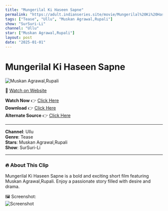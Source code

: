 ```yaml
---
title: "Mungerilal Ki Haseen Sapne"
permalink: "https://adult.indianseries.site/movie/Mungerilal%20Ki%20Haseen%20Sapne"
tags: ["Tease", "Ullu", "Muskan Agrawal,Rupali"]
show: "SurSuri-Li"
channel: "Ullu"
star: ["Muskan Agrawal,Rupali"]
layout: post
date: "2025-01-01"
---
```


# Mungerilal Ki Haseen Sapne

![Muskan Agrawal,Rupali](https://shorts.desisins.com/wp-content/uploads/2024/10/SurSuri-Li-Ullu-DEsiSins.com_.jpg)

🔗 [Watch on Website](https://adult.indianseries.site/movie/Mungerilal%20Ki%20Haseen%20Sapne)

**Watch Now** 👉 [Click Here](https://adult.indianseries.site/movie/Mungerilal%20Ki%20Haseen%20Sapne)  
**Download** 👉 [Click Here](https://adult.indianseries.site/movie/Mungerilal%20Ki%20Haseen%20Sapne)  
**Alternate Source** 👉 [Click Here](https://adult.indianseries.site/movie/Mungerilal%20Ki%20Haseen%20Sapne)

---

**Channel**: Ullu  
**Genre**: Tease  
**Stars**: Muskan Agrawal,Rupali  
**Show**: SurSuri-Li

---

### 🔥 About This Clip

Mungerilal Ki Haseen Sapne is a bold and exciting short film featuring Muskan Agrawal,Rupali. Enjoy a passionate story filled with desire and drama.
 
🖼️ Screenshot:  
![Screenshot](https://shorts.desisins.com/wp-content/uploads/2024/10/SurSuri-Li-Ullu-DEsiSins.com_.jpg)
